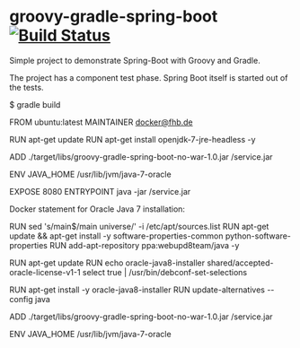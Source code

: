 groovy-gradle-spring-boot [![Build Status](https://travis-ci.org/lars-gentsch-fhb/groovy-gradle-spring-boot-no-war.svg?branch=master)](https://travis-ci.org/lars-gentsch-fhb/groovy-gradle-spring-boot-no-war)
=========================

Simple project to demonstrate Spring-Boot with Groovy and Gradle.

The project has a component test phase. Spring Boot itself is started out of the tests.
    
$ gradle build


FROM ubuntu:latest
MAINTAINER docker@fhb.de

RUN apt-get update
RUN apt-get install openjdk-7-jre-headless -y

ADD ./target/libs/groovy-gradle-spring-boot-no-war-1.0.jar /service.jar

ENV JAVA_HOME /usr/lib/jvm/java-7-oracle

EXPOSE 8080
ENTRYPOINT java -jar /service.jar


Docker statement for Oracle Java 7 installation:

RUN sed 's/main$/main universe/' -i /etc/apt/sources.list
RUN apt-get update && apt-get install -y software-properties-common python-software-properties
RUN add-apt-repository ppa:webupd8team/java -y

RUN apt-get update
RUN echo oracle-java8-installer shared/accepted-oracle-license-v1-1 select true | /usr/bin/debconf-set-selections

RUN apt-get install -y oracle-java8-installer
RUN update-alternatives --config java

ADD ./target/libs/groovy-gradle-spring-boot-no-war-1.0.jar /service.jar

ENV JAVA_HOME /usr/lib/jvm/java-7-oracle

